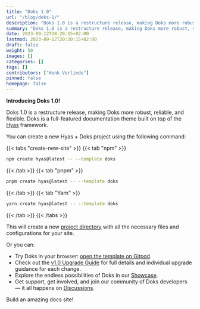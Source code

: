 ```yaml
---
title: "Doks 1.0"
url: "/blog/doks-1/"
description: "Doks 1.0 is a restructure release, making Doks more robust, reliable, and flexible."
summary: "Doks 1.0 is a restructure release, making Doks more robust, reliable, and flexible."
date: 2023-09-12T20:20:15+02:00
lastmod: 2023-09-12T20:20:15+02:00
draft: false
weight: 50
images: []
categories: []
tags: []
contributors: ["Henk Verlinde"]
pinned: false
homepage: false
---
```


**Introducing Doks 1.0!**

Doks 1.0 is a restructure release, making Doks more robust, reliable, and flexible. Doks is a full-featured documentation theme built on top of the [Hyas](https://gethyas.com/) framework.

You can create a new Hyas + Doks project using the following command:

{{< tabs "create-new-site" >}}
{{< tab "npm" >}}

```bash
npm create hyas@latest -- --template doks
```

{{< /tab >}}
{{< tab "pnpm" >}}

```bash
pnpm create hyas@latest -- --template doks
```

{{< /tab >}}
{{< tab "Yarn" >}}

```bash
yarn create hyas@latest -- --template doks
```

{{< /tab >}}
{{< /tabs >}}

This will create a new [project directory](/docs/guides/project-structure/) with all the necessary files and configurations for your site.

Or you can:

- Try Doks in your browser: [open the template on Gitpod](https://gitpod.io/#https://github.com/gethyas/doks).
- Check out the [v1.0 Upgrade Guide](/docs/guides/upgrade-to-v1/) for full details and individual upgrade guidance for each change.
- Explore the endless possibilities of Doks in our [Showcase](/showcase/).
- Get support, get involved, and join our community of Doks developers — it all happens on [Discussions](https://github.com/h-enk/doks/discussions).

Build an amazing docs site!
